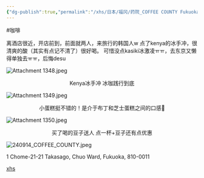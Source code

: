 ```yaml
---
{"dg-publish":true,"permalink":"/xhs/日本/福冈/药院_COFFEE COUNTY Fukuoka/","tags":["rednote","福冈"],"created":"2024-09-14","updated":"2025-04-13T21:45:23.546+08:00"}
---
```


#咖啡

离酒店很近，开店前到，前面就两人，来旅行的韩国人w
点了kenya的冰手冲，很清爽的酸（其实有点记不清了）很好喝。
可惜没点kasiki冰激凌ㅠㅠ，去东京又懒得单独去ㅠㅠ，后悔desu

![Attachment 1348.jpeg](/img/user/xhs/%E6%97%A5%E6%9C%AC/%E7%A6%8F%E5%86%88/photo-%E7%A6%8F%E5%86%88/Attachment%201348.jpeg)
<center>Kenya冰手冲 冰咖践行到底</center>

![Attachment 1349.jpeg](/img/user/xhs/%E6%97%A5%E6%9C%AC/%E7%A6%8F%E5%86%88/photo-%E7%A6%8F%E5%86%88/Attachment%201349.jpeg)
<center>小蛋糕挺不错的！是介于布丁和芝士蛋糕之间的口感🥺</center>

![Attachment 1350.jpeg](/img/user/xhs/%E6%97%A5%E6%9C%AC/%E7%A6%8F%E5%86%88/photo-%E7%A6%8F%E5%86%88/Attachment%201350.jpeg)
<center>买了喝的豆子送人 点一杯+豆子还有点优惠</center>

![240914_COFFEE_COUNTY.jpeg](/img/user/xhs/%E6%97%A5%E6%9C%AC/%E7%A6%8F%E5%86%88/photo-%E7%A6%8F%E5%86%88/240914_COFFEE_COUNTY.jpeg)


1 Chome-21-21 Takasago, Chuo Ward, Fukuoka, 810-0011

[xhs](https://www.xiaohongshu.com/explore/66f05d500000000027002e34?xsec_token=ABqW31iXGaeLgX03LCtKxC-vVav8s_YbTFAC8msReU1Eo=&xsec_source=pc_user)